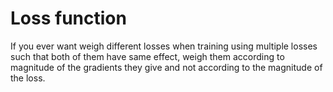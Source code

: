 # Loss function

If you ever want weigh different losses when training using multiple losses such that both of them have same effect, weigh them according to magnitude of the gradients they give and not according to the magnitude of the loss.  


